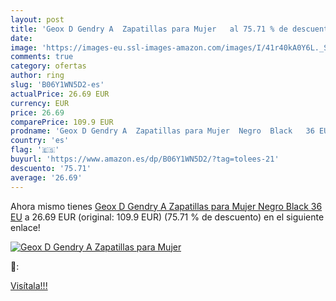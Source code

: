 ```yaml
---
layout: post
title: 'Geox D Gendry A  Zapatillas para Mujer   al 75.71 % de descuento'
date: 
image: 'https://images-eu.ssl-images-amazon.com/images/I/41r40kA0Y6L._SL200_.jpg'
comments: true
category: ofertas
author: ring
slug: 'B06Y1WN5D2-es'
actualPrice: 26.69 EUR
currency: EUR
price: 26.69
comparePrice: 109.9 EUR
prodname: 'Geox D Gendry A  Zapatillas para Mujer  Negro  Black   36 EU'
country: 'es'
flag: '🇪🇸'
buyurl: 'https://www.amazon.es/dp/B06Y1WN5D2/?tag=tolees-21'
descuento: '75.71'
average: '26.69'
---
```


Ahora mismo tienes [Geox D Gendry A  Zapatillas para Mujer  Negro  Black   36 EU](https://www.amazon.es/dp/B06Y1WN5D2/?tag=tolees-21) a 26.69 EUR (original: 109.9 EUR) (75.71 %  de descuento) en el siguiente enlace!

[![Geox D Gendry A  Zapatillas para Mujer  ](https://images-eu.ssl-images-amazon.com/images/I/41r40kA0Y6L._SL200_.jpg)](https://www.amazon.es/dp/B06Y1WN5D2/?tag=tolees-21)

🔎:


[Visítala!!!](https://www.amazon.es/dp/B06Y1WN5D2/?tag=tolees-21)
